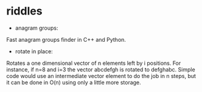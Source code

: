  
# riddles

- anagram groups:

Fast anagram groups finder in C++ and Python.

- rotate in place:

Rotates a one dimensional vector of n elements left by i positions. For instance, if n=8 and i=3 the vector abcdefgh is rotated to defghabc. Simple code would use an intermediate vector element to do the job in n steps, but it can be done in O(n) using only a little more storage.
